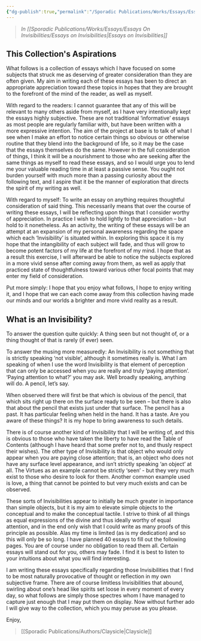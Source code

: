 ```yaml
---
{"dg-publish":true,"permalink":"/Sporadic Publications/Works/Essays/Essays On Invisibilities/Introduction/"}
---
```


> *In [[Sporadic Publications/Works/Essays/Essays On Invisibilities/Essays on Invisibilities\|Essays on Invisibilities]]*
## This Collection's Aspirations

What follows is a collection of essays which I have focused on some subjects that struck me as  deserving of greater consideration than they are often given. My aim in writing each of these essays has been to direct an appropriate appreciation toward these topics in hopes that they are brought to the forefront of the mind of the reader, as well as myself.

With regard to the readers:
I cannot guarantee that any of this will be relevant to many others aside from myself, as I have very intentionally kept the essays highly subjective. These are not traditional ‘informative’ essays as most people are regularly familiar with, but have been written with a more expressive intention. The aim of the project at base is to talk of what I see when I make an effort to notice certain things so obvious or otherwise routine that they blend into the background of life, so it may be the case that the essays themselves do the same. However in the full consideration of things, I think it will be a nourishment to those who are seeking after the same things as myself to read these essays, and so I would urge you to lend me your valuable reading time in at least a passive sense. You ought not burden yourself with much more than a passing curiosity about the following text, and I aspire that it be the manner of exploration that directs the spirit of my writing as well. 

With regard to myself: 
To write an essay on anything requires thoughtful consideration of said thing. This necessarily means that over the course of writing these essays, I will be reflecting upon things that I consider worthy of appreciation. In practice I wish to hold lightly to that appreciation – but hold to it nonetheless. As an activity, the writing of these essays will be an attempt at an expansion of my personal awareness regarding the space which each ‘Invisibility’ is situated within. In exploring this space it is my hope that the intangibility of each subject will fade, and thus will grow to become potent factors of my life at the forefront of my mind. I hope that as a result this exercise, I will afterward be able to notice the subjects explored in a more vivid sense after coming away from them, as well as apply that practiced state of thoughtfulness toward various other focal points that may enter my field of consideration.

Put more simply: I hope that you enjoy what follows, I hope to enjoy writing it, and I hope that we can each come away from this collection having made our minds and our worlds a brighter and more vivid reality as a result.

## What is an Invisibility?

To answer the question quite quickly:
A thing seen but not thought of, or a thing thought of that is rarely (if ever) seen.

To answer the musing more measuredly:
An Invisibility is not something that is strictly speaking ‘not visible’, although it sometimes really is. What I am speaking of when I use the word Invisibility is that element of perception that can only be accessed when you are really and truly ‘paying attention’. 
‘Paying attention to what?’ you may ask.
Well broadly speaking, anything will do. A pencil, let’s say. 

When observed there will first be that which is obvious of the pencil, that which sits right up there on the surface ready to be seen – but there is also that about the pencil that exists just under that surface. The pencil has a past. It has particular feeling when held in the hand. It has a taste. Are you aware of these things? It is my hope to bring awareness to such details.

There is of course another kind of Invisibility that I will be writing of, and this is obvious to those who have taken the liberty to have read the Table of Contents (although I have heard that some prefer not to, and thusly respect their wishes). The other type of Invisibility is that object who would only appear when you are paying close attention; that is, an object who does not have any surface level appearance, and isn’t strictly speaking ‘an object’ at all. The Virtues as an example cannot be strictly ‘seen’ - but they very much exist to those who desire to look for them. Another common example used is love, a thing that cannot be pointed to but very much exists and can be observed.

These sorts of Invisibilities appear to initially be much greater in importance than simple objects, but it is my aim to elevate simple objects to the conceptual and to make the conceptual tactile. I strive to think of all things as equal expressions of the divine and thus ideally worthy of equal attention, and in the end only wish that I could write as many proofs of this principle as possible. Alas my time is limited (as is my dedication) and so this will only be so long. I have planned 40 essays to fill out the following pages. You are of course under no obligation to read them all. Certain essays will stand out for you, others may fade. I find it is best to listen to your intuitions about what you will find interesting. 

I am writing these essays specifically regarding those Invisibilities that I find to be most naturally provocative of thought or reflection in my own subjective frame. There are of course limitless Invisibilities that abound, swirling about one’s head like spirits set loose in every moment of every day, so what follows are simply those spectres whom I have managed to capture just enough that I may put them on display. Now without further ado I will give way to the collection, which you may peruse as you please.

Enjoy,
>[[Sporadic Publications/Authors/Claysicle\|Claysicle]]

<div class="page-break" style="page-break-before: always;"></div>


<div class="page-break" style="page-break-before: always;"></div>

